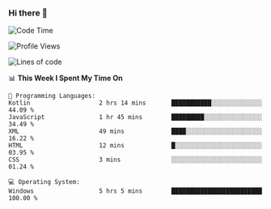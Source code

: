 ### Hi there 👋
<!--START_SECTION:waka-->
![Code Time](http://img.shields.io/badge/Code%20Time-5%20hrs%2056%20mins-blue)

![Profile Views](http://img.shields.io/badge/Profile%20Views-1-blue)

![Lines of code](https://img.shields.io/badge/From%20Hello%20World%20I%27ve%20Written-298.8%20thousand%20lines%20of%20code-blue)

📊 **This Week I Spent My Time On** 

```text
💬 Programming Languages: 
Kotlin                   2 hrs 14 mins       ███████████░░░░░░░░░░░░░░   44.09 % 
JavaScript               1 hr 45 mins        █████████░░░░░░░░░░░░░░░░   34.49 % 
XML                      49 mins             ████░░░░░░░░░░░░░░░░░░░░░   16.22 % 
HTML                     12 mins             █░░░░░░░░░░░░░░░░░░░░░░░░   03.95 % 
CSS                      3 mins              ░░░░░░░░░░░░░░░░░░░░░░░░░   01.24 % 

💻 Operating System: 
Windows                  5 hrs 5 mins        █████████████████████████   100.00 % 
```


<!--END_SECTION:waka-->
<!--
**AnimeruFR/AnimeruFR** is a ✨ _special_ ✨ repository because its `README.md` (this file) appears on your GitHub profile.

Here are some ideas to get you started:

- 🔭 I’m currently working on ...
- 🌱 I’m currently learning ...
- 👯 I’m looking to collaborate on ...
- 🤔 I’m looking for help with ...
- 💬 Ask me about ...
- 📫 How to reach me: ...
- 😄 Pronouns: ...
- ⚡ Fun fact: ...
-->

